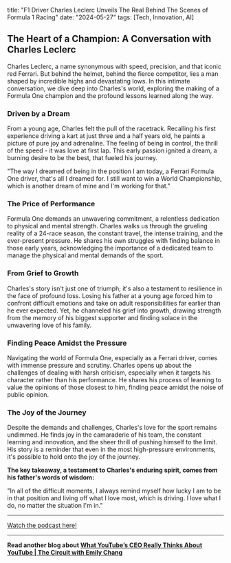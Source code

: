 

title: "F1 Driver Charles Leclerc Unveils The Real Behind The Scenes of Formula 1 Racing"
date: "2024-05-27"
tags: [Tech, Innovation, AI]


## The Heart of a Champion:  A Conversation with Charles Leclerc

Charles Leclerc, a name synonymous with speed, precision, and that iconic red Ferrari.  But behind the helmet, behind the fierce competitor, lies a man shaped by incredible highs and devastating lows. In this intimate conversation, we dive deep into Charles's world, exploring the making of a Formula One champion and the profound lessons learned along the way.

### Driven by a Dream

From a young age, Charles felt the pull of the racetrack. Recalling his first experience driving a kart at just three and a half years old, he paints a picture of pure joy and adrenaline. The feeling of being in control, the thrill of the speed - it was love at first lap. This early passion ignited a dream, a burning desire to be the best, that fueled his journey.

"The way I dreamed of being in the position I am today, a Ferrari Formula One driver, that's all I dreamed for. I still want to win a World Championship, which is another dream of mine and I'm working for that."

### The Price of Performance

Formula One demands an unwavering commitment, a relentless dedication to physical and mental strength. Charles walks us through the grueling reality of a 24-race season, the constant travel, the intense training, and the ever-present pressure. He shares his own struggles with finding balance in those early years, acknowledging the importance of a dedicated team to manage the physical and mental demands of the sport.

### From Grief to Growth

Charles's story isn't just one of triumph; it's also a testament to resilience in the face of profound loss. Losing his father at a young age forced him to confront difficult emotions and take on adult responsibilities far earlier than he ever expected.  Yet, he channeled his grief into growth, drawing strength from the memory of his biggest supporter and finding solace in the unwavering love of his family.

### Finding Peace Amidst the Pressure

Navigating the world of Formula One, especially as a Ferrari driver, comes with immense pressure and scrutiny. Charles opens up about the challenges of dealing with harsh criticism, especially when it targets his character rather than his performance. He shares his process of learning to value the opinions of those closest to him, finding peace amidst the noise of public opinion.

### The Joy of the Journey

Despite the demands and challenges, Charles's love for the sport remains undimmed.  He finds joy in the camaraderie of his team, the constant learning and innovation, and the sheer thrill of pushing himself to the limit.  His story is a reminder that even in the most high-pressure environments, it's possible to hold onto the joy of the journey.

**The key takeaway, a testament to Charles's enduring spirit, comes from his father's words of wisdom:**

"In all of the difficult moments, I always remind myself how lucky I am to be in that position and living off what I love most, which is driving. I love what I do, no matter the situation I'm in."

---

<a href="https://youtube.com/watch?v=MzKfOvZxNko" target="_blank">Watch the podcast here!</a>


---

**Read another blog about [What YouTube’s CEO Really Thinks About YouTube | The Circuit with Emily Chang](./20240529-nealmohan-bloombergoriginals)**

